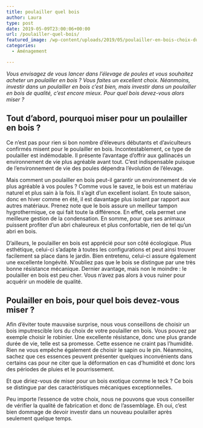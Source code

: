 ```yaml
---
title: poulailler quel bois
author: Laura
type: post
date: 2019-05-09T23:00:06+00:00
url: /poulailler-quel-bois/
featured_image: /wp-content/uploads/2019/05/poulailler-en-bois-choix-du-bois.jpg
categories:
  - Aménagement

---
```

_Vous envisagez de vous lancer dans l’élevage de poules et vous souhaitez acheter un poulailler en bois ? Vous faites un excellent choix. Néanmoins, investir dans un poulailler en bois c’est bien, mais investir dans un poulailler en bois de qualité, c’est encore mieux. Pour quel bois devez-vous alors miser ?_ 



## Tout d’abord, pourquoi miser pour un poulailler en bois ? 



Ce n’est pas pour rien si bon nombre d’éleveurs débutants et d’aviculteurs confirmés misent pour le poulailler en bois. Incontestablement, ce type de poulailler est indémodable. Il présente l’avantage d’offrir aux gallinacés un environnement de vie plus agréable avant tout. C’est indispensable puisque de l’environnement de vie des poules dépendra l’évolution de l’élevage. 

Mais comment un poulailler en bois peut-il garantir un environnement de vie plus agréable à vos poules ? Comme vous le savez, le bois est un matériau naturel et plus sain à la fois. Il s’agit d’un excellent isolant. En toute saison, donc en hiver comme en été, il est davantage plus isolant par rapport aux autres matériaux. Prenez note que le bois assure un meilleur tampon hygrothermique, ce qui fait toute la différence. En effet, cela permet une meilleure gestion de la condensation. En somme, pour que ses animaux puissent profiter d’un abri chaleureux et plus confortable, rien de tel qu’un abri en bois. 



D’ailleurs, le poulailler en bois est apprécié pour son côté écologique. Plus esthétique, celui-ci s’adapte à toutes les configurations et peut ainsi trouver facilement sa place dans le jardin. Bien entretenu, celui-ci assure également une excellente longévité. N’oubliez pas que le bois se distingue par une très bonne résistance mécanique. Dernier avantage, mais non le moindre : le poulailler en bois est peu cher. Vous n’avez pas alors à vous ruiner pour acquérir un modèle de qualité. 



## Poulailler en bois, pour quel bois devez-vous miser ? 



Afin d’éviter toute mauvaise surprise, nous vous conseillons de choisir un bois imputrescible lors du choix de votre poulailler en bois. Vous pouvez par exemple choisir le robinier. Une excellente résistance, donc une plus grande durée de vie, telle est sa promesse. Cette essence ne craint pas l’humidité. Rien ne vous empêche également de choisir le sapin ou le pin. Néanmoins, sachez que ces essences peuvent présenter quelques inconvénients dans certains cas pour ne citer que la déformation en cas d’humidité et donc lors des périodes de pluies et le pourrissement.</p> 

Et que diriez-vous de miser pour un bois exotique comme le teck ? Ce bois se distingue par des caractéristiques mécaniques exceptionnelles. 



Peu importe l’essence de votre choix, nous ne pouvons que vous conseiller de vérifier la qualité de fabrication et donc de l’assemblage. Eh oui, c’est bien dommage de devoir investir dans un nouveau poulailler après seulement quelque temps.